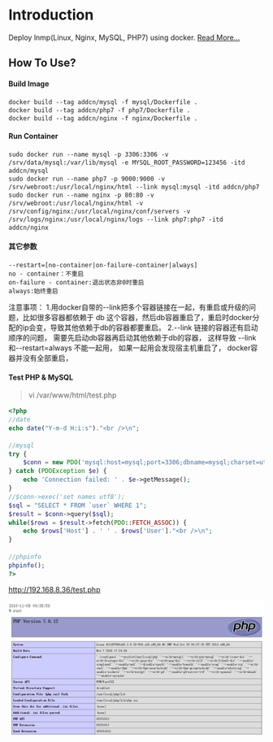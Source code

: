 # Introduction

Deploy lnmp(Linux, Nginx, MySQL, PHP7) using docker. [Read More...](http://www.jianshu.com/p/fcd0e542a6b2)

## How To Use?

#### Build Image

```shell
docker build --tag addcn/mysql -f mysql/Dockerfile .
docker build --tag addcn/php7 -f php7/Dockerfile .
docker build --tag addcn/nginx -f nginx/Dockerfile .
```

#### Run Container

```shell
sudo docker run --name mysql -p 3306:3306 -v /srv/data/mysql:/var/lib/mysql -e MYSQL_ROOT_PASSWORD=123456 -itd addcn/mysql
sudo docker run --name php7 -p 9000:9000 -v /srv/webroot:/usr/local/nginx/html --link mysql:mysql -itd addcn/php7
sudo docker run --name nginx -p 80:80 -v /srv/webroot:/usr/local/nginx/html -v /srv/config/nginx:/usr/local/nginx/conf/servers -v /srv/logs/nginx:/usr/local/nginx/logs --link php7:php7 -itd addcn/nginx
```
#### 其它参数
```shell
--restart=[no-container|on-failure-container|always]
no - container：不重启
on-failure - container:退出状态非0时重启
always:始终重启
```
注意事项：
1.用docker自带的--link把多个容器链接在一起，有重启或升级的问题，比如很多容器都依赖于 db 这个容器，然后db容器重启了，重启时docker分配的ip会变，导致其他依赖于db的容器都要重启。
2.--link 链接的容器还有启动顺序的问题， 需要先启动db容器再启动其他依赖于db的容器， 这样导致 --link和--restart=always 不能一起用， 如果一起用会发现宿主机重启了， docker容器并没有全部重启，

#### Test PHP & MySQL

> vi /var/www/html/test.php

```php
<?php
//date
echo date("Y-m-d H:i:s")."<br />\n";

//mysql
try {
    $conn = new PDO('mysql:host=mysql;port=3306;dbname=mysql;charset=utf8', 'root', '123456');
} catch (PDOException $e) {
    echo 'Connection failed: ' . $e->getMessage();
}
//$conn->exec('set names utf8');
$sql = "SELECT * FROM `user` WHERE 1";
$result = $conn->query($sql);
while($rows = $result->fetch(PDO::FETCH_ASSOC)) {
    echo $rows['Host'] . ' ' . $rows['User']."<br />\n";
}

//phpinfo
phpinfo();
?>
```

http://192.168.8.36/test.php


![docker-lnmp][1]

  [1]: docs/docker-lnmp.png
